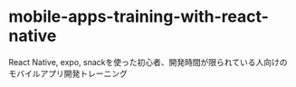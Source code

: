 # mobile-apps-training-with-react-native
React Native, expo, snackを使った初心者、開発時間が限られている人向けのモバイルアプリ開発トレーニング
